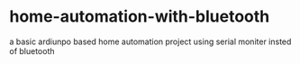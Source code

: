 # home-automation-with-bluetooth
a basic ardiunpo based home automation project using serial moniter insted of bluetooth
